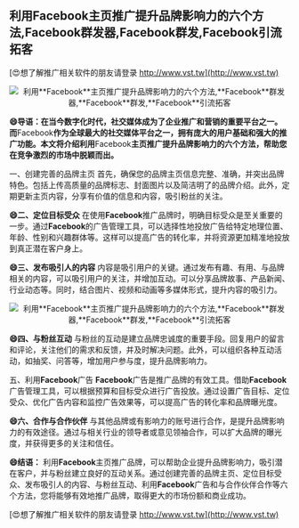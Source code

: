 ## **利用**Facebook**主页推广提升品牌影响力的六个方法,**Facebook**群发器,**Facebook**群发,**Facebook**引流拓客**

[😍想了解推广相关软件的朋友请登录 http://www.vst.tw](http://www.vst.tw)

 <center><img src="https://vst.tw/MP4/tuiguang/png/0.png" alt="利用**Facebook**主页推广提升品牌影响力的六个方法,**Facebook**群发器,**Facebook**群发,**Facebook**引流拓客"></center>

**😄导语：在当今数字化时代，社交媒体成为了企业推广和营销的重要平台之一。而**Facebook**作为全球最大的社交媒体平台之一，拥有庞大的用户基础和强大的推广功能。本文将介绍利用**Facebook**主页推广提升品牌影响力的六个方法，帮助您在竞争激烈的市场中脱颖而出。**

一、创建完善的品牌主页
首先，确保您的品牌主页信息完整、准确，并突出品牌特色。包括上传高质量的品牌标志、封面图片以及简洁明了的品牌介绍。此外，定期更新主页内容，分享有价值的信息和内容，吸引粉丝的关注。

**😄二、定位目标受众**
在使用**Facebook**推广品牌时，明确目标受众是至关重要的一步。通过**Facebook**的广告管理工具，可以选择性地投放广告给特定地理位置、年龄、性别和兴趣群体等。这样可以提高广告的转化率，并将资源更加精准地投放到真正潜在客户身上。

**😄三、发布吸引人的内容**
内容是吸引用户的关键。通过发布有趣、有用、与品牌相关的内容，可以吸引用户的关注，并增加互动。可以分享品牌故事、产品新闻、行业动态等。同时，结合图片、视频和动画等多媒体形式，提升内容的吸引力。

 <center><img src="https://vst.tw/MP4/tuiguang/png/1.png" alt="利用**Facebook**主页推广提升品牌影响力的六个方法,**Facebook**群发器,**Facebook**群发,**Facebook**引流拓客"></center>

**😄四、与粉丝互动**
与粉丝的互动是建立品牌忠诚度的重要手段。回复用户的留言和评论，关注他们的需求和反馈，并及时解决问题。此外，可以组织各种互动活动，如抽奖、问答等，增加用户参与度，提升品牌影响力。

五、利用**Facebook**广告
**Facebook**广告是推广品牌的有效工具。借助**Facebook**广告管理工具，可以根据预算和目标受众进行广告投放。通过设置广告目标、定位受众、优化广告内容和监控广告效果等，可以提高广告的转化率和品牌曝光度。

**😄六、合作与合作伙伴**
与其他品牌或有影响力的账号进行合作，是提升品牌影响力的有效途径。通过与相关行业的领导者或意见领袖合作，可以扩大品牌的曝光度，并获得更多的关注和信任。

**😄结语：**
利用**Facebook**主页推广品牌，可以帮助企业提升品牌影响力，吸引潜在客户，并与粉丝建立良好的互动关系。通过创建完善的品牌主页、定位目标受众、发布吸引人的内容、与粉丝互动、利用**Facebook**广告和与合作伙伴合作等六个方法，您将能够有效地推广品牌，取得更大的市场份额和商业成功。

[😍想了解推广相关软件的朋友请登录 http://www.vst.tw](http://www.vst.tw)



